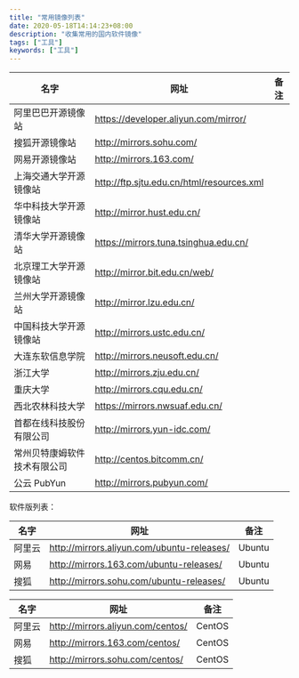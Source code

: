 ```yaml
---
title: "常用镜像列表"
date: 2020-05-18T14:14:23+08:00
description: "收集常用的国内软件镜像"
tags: ["工具"]
keywords: ["工具"]
---
```


| 名字 | 网址 | 备注 |
| ---- | ---- | ---- |
| 阿里巴巴开源镜像站 | <https://developer.aliyun.com/mirror/> | |
| 搜狐开源镜像站 | <http://mirrors.sohu.com/> | |
| 网易开源镜像站 | <http://mirrors.163.com/> | |
| 上海交通大学开源镜像站 | <http://ftp.sjtu.edu.cn/html/resources.xml> | |
| 华中科技大学开源镜像站 | <http://mirror.hust.edu.cn/> | |
| 清华大学开源镜像站 | <https://mirrors.tuna.tsinghua.edu.cn/> | |
| 北京理工大学开源镜像站 | <http://mirror.bit.edu.cn/web/> | |
| 兰州大学开源镜像站 | <http://mirror.lzu.edu.cn/> | |
| 中国科技大学开源镜像站 | <http://mirrors.ustc.edu.cn/> | |
| 大连东软信息学院 | <http://mirrors.neusoft.edu.cn/> | |
| 浙江大学 | <http://mirrors.zju.edu.cn/> | |
| 重庆大学 | <http://mirrors.cqu.edu.cn/> | |
| 西北农林科技大学 | <https://mirrors.nwsuaf.edu.cn/> | |
| 首都在线科技股份有限公司 | <http://mirrors.yun-idc.com/> | |
| 常州贝特康姆软件技术有限公司 | <http://centos.bitcomm.cn/> | |
| 公云 PubYun | <http://mirrors.pubyun.com/> | |

软件版列表：

| 名字   | 网址                                       | 备注   |
| ------ | ------------------------------------------ | ------ |
| 阿里云 | <http://mirrors.aliyun.com/ubuntu-releases/> | Ubuntu |
| 网易   | <http://mirrors.163.com/ubuntu-releases/>    | Ubuntu |
| 搜狐   | <http://mirrors.sohu.com/ubuntu-releases/>   | Ubuntu |

| 名字   | 网址                              | 备注   |
| ------ | --------------------------------- | ------ |
| 阿里云 | <http://mirrors.aliyun.com/centos/> | CentOS |
| 网易   | <http://mirrors.163.com/centos/>    | CentOS |
| 搜狐   | <http://mirrors.sohu.com/centos/>   | CentOS |
